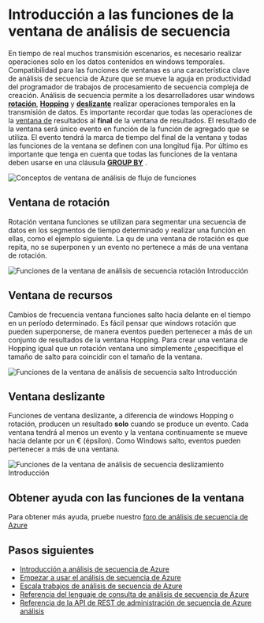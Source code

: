 <properties
    pageTitle="Introducción a las funciones de la ventana de análisis de secuencia | Microsoft Azure"
    description="Obtenga información sobre las funciones de ventana tres en análisis de secuencia (rotación, salto, al Deslizar)."
    keywords="rotación de ventana, la ventana, salto ventana deslizante"
    documentationCenter=""
    services="stream-analytics"
    authors="jeffstokes72"
    manager="jhubbard"
    editor="cgronlun"
/>

<tags
    ms.service="stream-analytics"
    ms.devlang="na"
    ms.topic="article"
    ms.tgt_pltfrm="na"
    ms.workload="data-services"
    ms.date="09/26/2016"
    ms.author="jeffstok"
/>


# <a name="introduction-to-stream-analytics-window-functions"></a>Introducción a las funciones de la ventana de análisis de secuencia

En tiempo de real muchos transmisión escenarios, es necesario realizar operaciones solo en los datos contenidos en windows temporales. Compatibilidad para las funciones de ventanas es una característica clave de análisis de secuencia de Azure que se mueve la aguja en productividad del programador de trabajos de procesamiento de secuencia compleja de creación. Análisis de secuencia permite a los desarrolladores usar windows [**rotación**](https://msdn.microsoft.com/library/dn835055.aspx), [**Hopping**](https://msdn.microsoft.com/library/dn835041.aspx) y [**deslizante**](https://msdn.microsoft.com/library/dn835051.aspx) realizar operaciones temporales en la transmisión de datos. Es importante recordar que todas las operaciones de la [ventana de](https://msdn.microsoft.com/library/dn835019.aspx) resultados al **final** de la ventana de resultados. El resultado de la ventana será único evento en función de la función de agregado que se utiliza. El evento tendrá la marca de tiempo del final de la ventana y todas las funciones de la ventana se definen con una longitud fija. Por último es importante que tenga en cuenta que todas las funciones de la ventana deben usarse en una cláusula [**GROUP BY**](https://msdn.microsoft.com/library/dn835023.aspx) .

![Conceptos de ventana de análisis de flujo de funciones](media/stream-analytics-window-functions/stream-analytics-window-functions-conceptual.png)

## <a name="tumbling-window"></a>Ventana de rotación

Rotación ventana funciones se utilizan para segmentar una secuencia de datos en los segmentos de tiempo determinado y realizar una función en ellas, como el ejemplo siguiente. La qu de una ventana de rotación es que repita, no se superponen y un evento no pertenece a más de una ventana de rotación.

![Funciones de la ventana de análisis de secuencia rotación Introducción](media/stream-analytics-window-functions/stream-analytics-window-functions-tumbling-intro.png)

## <a name="hopping-window"></a>Ventana de recursos

Cambios de frecuencia ventana funciones salto hacia delante en el tiempo en un período determinado. Es fácil pensar que windows rotación que pueden superponerse, de manera eventos pueden pertenecer a más de un conjunto de resultados de la ventana Hopping. Para crear una ventana de Hopping igual que un rotación ventana uno simplemente ¿especifique el tamaño de salto para coincidir con el tamaño de la ventana. 

![Funciones de la ventana de análisis de secuencia salto Introducción](media/stream-analytics-window-functions/stream-analytics-window-functions-hopping-intro.png)

## <a name="sliding-window"></a>Ventana deslizante

Funciones de ventana deslizante, a diferencia de windows Hopping o rotación, producen un resultado **solo** cuando se produce un evento. Cada ventana tendrá al menos un evento y la ventana continuamente se mueve hacia delante por un € (épsilon). Como Windows salto, eventos pueden pertenecer a más de una ventana.

![Funciones de la ventana de análisis de secuencia deslizamiento Introducción](media/stream-analytics-window-functions/stream-analytics-window-functions-sliding-intro.png)

## <a name="getting-help-with-window-functions"></a>Obtener ayuda con las funciones de la ventana

Para obtener más ayuda, pruebe nuestro [foro de análisis de secuencia de Azure](https://social.msdn.microsoft.com/Forums/en-US/home?forum=AzureStreamAnalytics)

## <a name="next-steps"></a>Pasos siguientes

- [Introducción a análisis de secuencia de Azure](stream-analytics-introduction.md)
- [Empezar a usar el análisis de secuencia de Azure](stream-analytics-get-started.md)
- [Escala trabajos de análisis de secuencia de Azure](stream-analytics-scale-jobs.md)
- [Referencia del lenguaje de consulta de análisis de secuencia de Azure](https://msdn.microsoft.com/library/azure/dn834998.aspx)
- [Referencia de la API de REST de administración de secuencia de Azure análisis](https://msdn.microsoft.com/library/azure/dn835031.aspx)
